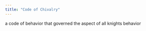```yaml
---
title: "Code of Chivalry"
---
```

a code of behavior that governed the aspect of all knights behavior

